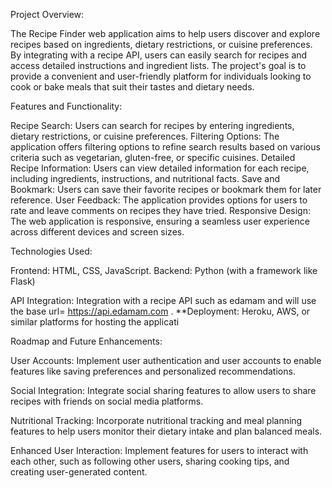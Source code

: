 Project Overview:

The Recipe Finder web application aims to help users discover and explore recipes based on ingredients, dietary restrictions, or cuisine preferences. By integrating with a recipe API, users can easily search for recipes and access detailed instructions and ingredient lists. The project's goal is to provide a convenient and user-friendly platform for individuals looking to cook or bake meals that suit their tastes and dietary needs.

Features and Functionality:

Recipe Search: Users can search for recipes by entering ingredients, dietary restrictions, or cuisine preferences.
Filtering Options: The application offers filtering options to refine search results based on various criteria such as vegetarian, gluten-free, or specific cuisines.
Detailed Recipe Information: Users can view detailed information for each recipe, including ingredients, instructions, and nutritional facts.
Save and Bookmark: Users can save their favorite recipes or bookmark them for later reference.
User Feedback: The application provides options for users to rate and leave comments on recipes they have tried.
Responsive Design: The web application is responsive, ensuring a seamless user experience across different devices and screen sizes.


Technologies Used:

Frontend: HTML, CSS, JavaScript.
Backend: Python (with a framework like Flask)

API Integration: Integration with a recipe API such as edamam and will use the base url= https://api.edamam.com .
**Deployment: Heroku, AWS, or similar platforms for hosting the applicati



Roadmap and Future Enhancements:

User Accounts: Implement user authentication and user accounts to enable features like saving preferences and personalized recommendations.

Social Integration: Integrate social sharing features to allow users to share recipes with friends on social media platforms.

Nutritional Tracking: Incorporate nutritional tracking and meal planning features to help users monitor their dietary intake and plan balanced meals.

Enhanced User Interaction: Implement features for users to interact with each other, such as following other users, sharing cooking tips, and creating user-generated content.